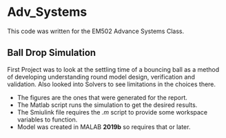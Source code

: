 # Adv_Systems
This code was written for the EM502 Advance Systems Class.

## Ball Drop Simulation
 First Project was to look at the settling time of a bouncing ball as a method of developing understanding round model design, verification and validation. Also looked into Solvers to see limitations in the choices there.
* The figures are the ones that were generated for the report. 
* The Matlab script runs the simulation to get the desired results. 
* The Smiulink file requires the _.m_ script to provide some workspace variables to function.
* Model was created in MALAB __2019b__ so requires that or later. 

